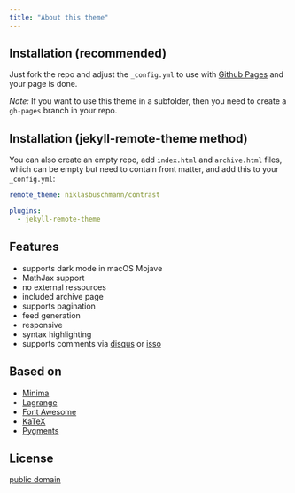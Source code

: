 ```yaml
---
title: "About this theme"
---
```


## Installation (recommended)

Just fork the repo and adjust the `_config.yml` to use with [Github Pages](https://pages.github.com/) and your page is done.

*Note:* If you want to use this theme in a subfolder, then you need to create a `gh-pages` branch in your repo.

## Installation (jekyll-remote-theme method)

You can also create an empty repo, add `index.html` and `archive.html` files, which can be empty but need to contain front matter, and add this to your `_config.yml`:

```yaml
remote_theme: niklasbuschmann/contrast

plugins:
  - jekyll-remote-theme
```

## Features

 - supports dark mode in macOS Mojave
 - MathJax support
 - no external ressources
 - included archive page
 - supports pagination
 - feed generation
 - responsive
 - syntax highlighting
 - supports comments via [disqus](https://disqus.com/) or [isso](http://posativ.org/isso/)

## Based on

- [Minima](https://github.com/jekyll/minima)
- [Lagrange](https://github.com/LeNPaul/Lagrange)
- [Font Awesome](http://fontawesome.io/)
- [KaTeX](https://katex.org/)
- [Pygments](https://github.com/richleland/pygments-css)

## License

[public domain](http://unlicense.org/)
